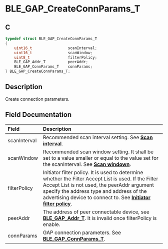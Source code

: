 # BLE_GAP_CreateConnParams_T

## C

```c
typedef struct BLE_GAP_CreateConnParams_T
{
    uint16_t                scanInterval;
    uint16_t                scanWindow;
    uint8_t                 filterPolicy;
    BLE_GAP_Addr_T          peerAddr;
    BLE_GAP_ConnParams_T    connParams;
} BLE_GAP_CreateConnParams_T;
```

## Description

Create connection parameters.


## Field Documentation

|Field|Description|
|:---|:---|
|scanInterval|Recommended scan interval setting. See **[Scan interval](GUID-F5EF94C8-7EF9-4674-AF16-103C1552EB5C.md)**.|
|scanWindow|Recommended scan window setting. It shall be set to a value smaller or equal to the value set for the scanInterval. See **[Scan windown](GUID-2BE0DC64-65A6-4780-B9E7-82C465FD183C.md)**.|
|filterPolicy|Initiator filter policy. It is used to determine whether the Filter Accept List is used. If the Filter Accept List is not used, the peerAddr argument specify the address type and address of the advertising device to connect to. See **[Initiator filter policy](GUID-11B15DBE-8783-4F2E-A56D-A2D55D359AB9.md)**.|
|peerAddr|The address of peer connectable device, see **[BLE_GAP_Addr_T](GUID-5B71FDB5-5345-4BCD-B102-6A5B5A06D284.md)**. It is invalid once filterPolicy is enable.|
|connParams|GAP connection parameters. See **[BLE_GAP_ConnParams_T](GUID-E210D053-5A6C-4E6F-8FAF-807AA8E75B98.md)**.|
